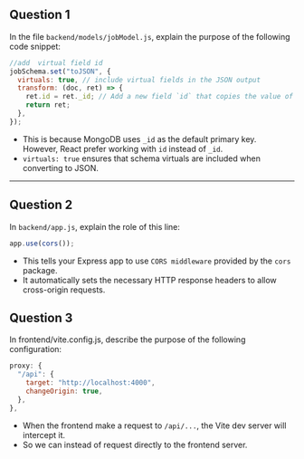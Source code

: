 ## Question 1
In the file `backend/models/jobModel.js`, explain the purpose of the following code snippet:
```js
//add  virtual field id
jobSchema.set("toJSON", {
  virtuals: true, // include virtual fields in the JSON output
  transform: (doc, ret) => {
    ret.id = ret._id; // Add a new field `id` that copies the value of `_id`
    return ret;
  },
});
```

- This is because MongoDB uses `_id` as the default primary key.  
However, React prefer working with `id` instead of `_id`.
- `virtuals: true` ensures that schema virtuals are included when converting to JSON.

---
## Question 2
In `backend/app.js`, explain the role of this line:
```js
app.use(cors());
```
- This tells your Express app to use `CORS middleware` provided by the `cors` package.  
- It automatically sets the necessary HTTP response headers to allow cross-origin requests.

## Question 3
In frontend/vite.config.js, describe the purpose of the following configuration:
```js
proxy: {
  "/api": {
    target: "http://localhost:4000",
    changeOrigin: true,
  },
},
```
- When the frontend make a request to `/api/...`, the Vite dev server will intercept it.  
- So we can instead of request directly to the frontend server.